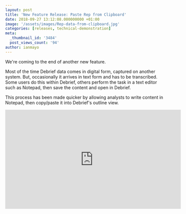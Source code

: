 ```yaml
---
layout: post
title: 'New Feature Release: Paste Rep from Clipboard'
date: 2018-09-27 13:12:08.000000000 +01:00
image: '/assets/images/Rep-data-from-clipboard.jpg'
categories: [releases, technical-demonstration]
meta:
  _thumbnail_id: '3484'
  post_views_count: '94'
author: ianmayo
---
```

<p>We're coming to the end of another new feature.</p>
<p>Most of the time Debrief data comes in digital form, captured on another system. But, occasionally it arrives in text form and has to be transcribed. Some users do this within Debrief, others perform the task in a text editor such as Notepad, then save the content and open in Debrief.</p>
<p>This process has been made quicker by allowing analysts to write content in Notepad, then copy/paste it into Debrief's outline view.</p>
<p>
<iframe width="560" height="315" src="https://www.youtube.com/embed/tDvfxrHpXYg" frameborder="0" allow="autoplay; encrypted-media" allowfullscreen></iframe></p>

